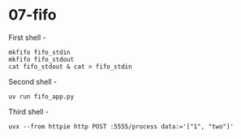 # 07-fifo

First shell -
```
mkfifo fifo_stdin
mkfifo fifo_stdout
cat fifo_stdout & cat > fifo_stdin
```

Second shell -
```
uv run fifo_app.py
```

Third shell -
```
uvx --from httpie http POST :5555/process data:='["1", "two"]'
```
